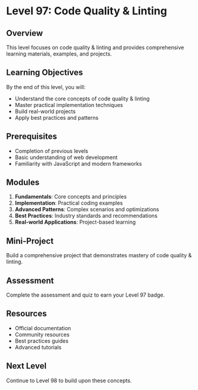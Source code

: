 # Level 97: Code Quality & Linting

## Overview
This level focuses on code quality & linting and provides comprehensive learning materials, examples, and projects.

## Learning Objectives
By the end of this level, you will:
- Understand the core concepts of code quality & linting
- Master practical implementation techniques
- Build real-world projects
- Apply best practices and patterns

## Prerequisites
- Completion of previous levels
- Basic understanding of web development
- Familiarity with JavaScript and modern frameworks

## Modules
1. **Fundamentals**: Core concepts and principles
2. **Implementation**: Practical coding examples
3. **Advanced Patterns**: Complex scenarios and optimizations
4. **Best Practices**: Industry standards and recommendations
5. **Real-world Applications**: Project-based learning

## Mini-Project
Build a comprehensive project that demonstrates mastery of code quality & linting.

## Assessment
Complete the assessment and quiz to earn your Level 97 badge.

## Resources
- Official documentation
- Community resources
- Best practices guides
- Advanced tutorials

## Next Level
Continue to Level 98 to build upon these concepts.
